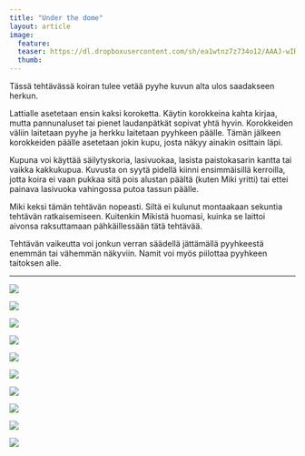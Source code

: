 ```yaml
---
title: "Under the dome"
layout: article
image:
  feature:
  teaser: https://dl.dropboxusercontent.com/sh/ea1wtnz7z734o12/AAAJ-wIRnJ8RUXTj7IDYPuOxa/aktivointi/under-the-dome/DSC58235-245px.jpg
  thumb:
---
```


Tässä tehtävässä koiran tulee vetää pyyhe kuvun alta ulos saadakseen herkun.

Lattialle asetetaan ensin kaksi koroketta. Käytin korokkeina kahta kirjaa, mutta pannunaluset tai pienet laudanpätkät sopivat yhtä hyvin. Korokkeiden väliin laitetaan pyyhe ja herkku laitetaan pyyhkeen päälle. Tämän jälkeen korokkeiden päälle asetetaan jokin kupu, josta näkyy ainakin osittain läpi. 

Kupuna voi käyttää säilytyskoria, lasivuokaa, lasista paistokasarin kantta tai vaikka kakkukupua. Kuvusta on syytä pidellä kiinni ensimmäisillä kerroilla, jotta koira ei vaan pukkaa sitä pois alustan päältä (kuten Miki yritti) tai ettei painava lasivuoka vahingossa putoa tassun päälle.

Miki keksi tämän tehtävän nopeasti. Siltä ei kulunut montaakaan sekuntia tehtävän ratkaisemiseen. Kuitenkin Mikistä huomasi, kuinka se laittoi aivonsa raksuttamaan pähkäillessään tätä tehtävää.

Tehtävän vaikeutta voi jonkun verran säädellä jättämällä pyyhkeestä enemmän tai vähemmän näkyviin. Namit voi myös piilottaa pyyhkeen taitoksen alle.

---

[![](https://dl.dropboxusercontent.com/sh/ea1wtnz7z734o12/AAC5-YZQQPRaIrCH2d_CfGnsa/aktivointi/under-the-dome/DSC58159-800px.jpg)](https://dl.dropboxusercontent.com/sh/ea1wtnz7z734o12/AADpXfuZ9nEoaDphKxVCiY1za/aktivointi/under-the-dome/DSC58159.jpg)

[![](https://dl.dropboxusercontent.com/sh/ea1wtnz7z734o12/AACh2V7NqNv6nS30N5sVNKoSa/aktivointi/under-the-dome/DSC58161-800px.jpg)](https://dl.dropboxusercontent.com/sh/ea1wtnz7z734o12/AADG_rCavhYsqPWpJ9H5XEH_a/aktivointi/under-the-dome/DSC58161.jpg)

[![](https://dl.dropboxusercontent.com/sh/ea1wtnz7z734o12/AACcP8BkdLNbuFuIuO-4Jvmza/aktivointi/under-the-dome/DSC58174-800px.jpg)](https://dl.dropboxusercontent.com/sh/ea1wtnz7z734o12/AAAK8cEsHFcCjqAkFXnYwsZTa/aktivointi/under-the-dome/DSC58174.jpg)

[![](https://dl.dropboxusercontent.com/sh/ea1wtnz7z734o12/AACox10yh7PF6wrpuhJcpk5Pa/aktivointi/under-the-dome/DSC58166-800px.jpg)](https://dl.dropboxusercontent.com/sh/ea1wtnz7z734o12/AADgaeDOaFRGc5efEn34JuP5a/aktivointi/under-the-dome/DSC58166.jpg)

[![](https://dl.dropboxusercontent.com/sh/ea1wtnz7z734o12/AAA1tcJyCQxjFoK8hF9m9mBIa/aktivointi/under-the-dome/DSC58228-800px.jpg)](https://dl.dropboxusercontent.com/sh/ea1wtnz7z734o12/AABZ641Y_wcxZuwGXoQSNJ7za/aktivointi/under-the-dome/DSC58228.jpg)

[![](https://dl.dropboxusercontent.com/sh/ea1wtnz7z734o12/AAAR4YGZ8Q-swKe_6WUcNzuna/aktivointi/under-the-dome/DSC58255-800px.jpg)](https://dl.dropboxusercontent.com/sh/ea1wtnz7z734o12/AAAfs8vNia1VxePn_CFxdBxma/aktivointi/under-the-dome/DSC58255.jpg)

[![](https://dl.dropboxusercontent.com/sh/ea1wtnz7z734o12/AABXRyMdJUFK_doVjskHELB9a/aktivointi/under-the-dome/DSC58233-800px.jpg)](https://dl.dropboxusercontent.com/sh/ea1wtnz7z734o12/AADcczcxHjbvgKZn2a0zuM2Ha/aktivointi/under-the-dome/DSC58233.jpg)

[![](https://dl.dropboxusercontent.com/sh/ea1wtnz7z734o12/AAB90x8dh_mSE3W1Jx4SxzUba/aktivointi/under-the-dome/DSC58295-800px.jpg)](https://dl.dropboxusercontent.com/sh/ea1wtnz7z734o12/AAAf8RP5OGJz71KuJmmSGmbua/aktivointi/under-the-dome/DSC58295.jpg)

[![](https://dl.dropboxusercontent.com/sh/ea1wtnz7z734o12/AAB1y3ylTXS_TNRnCRaCxNjFa/aktivointi/under-the-dome/DSC58234-800px.jpg)](https://dl.dropboxusercontent.com/sh/ea1wtnz7z734o12/AABuO2gisa10yCoDqOsZ70nha/aktivointi/under-the-dome/DSC58234.jpg)

[![](https://dl.dropboxusercontent.com/sh/ea1wtnz7z734o12/AACSifcnY7a1i2L5kFxJ28GVa/aktivointi/under-the-dome/DSC58235-800px.jpg)](https://dl.dropboxusercontent.com/sh/ea1wtnz7z734o12/AABw2z3eLZuRBYQ_9_IlKAg0a/aktivointi/under-the-dome/DSC58235.jpg)
